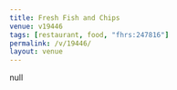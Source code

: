 ```yaml
---
title: Fresh Fish and Chips
venue: v19446
tags: [restaurant, food, "fhrs:247816"]
permalink: /v/19446/
layout: venue
---
```

null